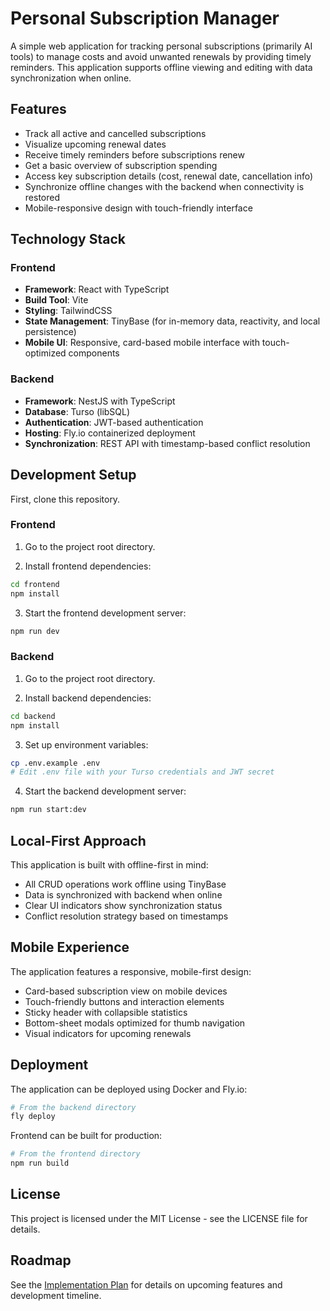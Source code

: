 # Personal Subscription Manager

A simple web application for tracking personal subscriptions (primarily AI tools) to manage costs and avoid unwanted renewals by providing timely reminders. This application supports offline viewing and editing with data synchronization when online.

## Features

- Track all active and cancelled subscriptions
- Visualize upcoming renewal dates
- Receive timely reminders before subscriptions renew
- Get a basic overview of subscription spending
- Access key subscription details (cost, renewal date, cancellation info)
- Synchronize offline changes with the backend when connectivity is restored
- Mobile-responsive design with touch-friendly interface

## Technology Stack

### Frontend
- **Framework**: React with TypeScript
- **Build Tool**: Vite
- **Styling**: TailwindCSS
- **State Management**: TinyBase (for in-memory data, reactivity, and local persistence)
- **Mobile UI**: Responsive, card-based mobile interface with touch-optimized components

### Backend
- **Framework**: NestJS with TypeScript
- **Database**: Turso (libSQL)
- **Authentication**: JWT-based authentication
- **Hosting**: Fly.io containerized deployment
- **Synchronization**: REST API with timestamp-based conflict resolution

## Development Setup

First, clone this repository.

### Frontend

1. Go to the project root directory.

2. Install frontend dependencies:
```bash
cd frontend
npm install
```

3. Start the frontend development server:
```bash
npm run dev
```

### Backend

1. Go to the project root directory.

2. Install backend dependencies:
```bash
cd backend
npm install
```

3. Set up environment variables:
```bash
cp .env.example .env
# Edit .env file with your Turso credentials and JWT secret
```

4. Start the backend development server:
```bash
npm run start:dev
```

## Local-First Approach

This application is built with offline-first in mind:
- All CRUD operations work offline using TinyBase
- Data is synchronized with backend when online
- Clear UI indicators show synchronization status
- Conflict resolution strategy based on timestamps

## Mobile Experience

The application features a responsive, mobile-first design:
- Card-based subscription view on mobile devices
- Touch-friendly buttons and interaction elements
- Sticky header with collapsible statistics
- Bottom-sheet modals optimized for thumb navigation
- Visual indicators for upcoming renewals

## Deployment

The application can be deployed using Docker and Fly.io:

```bash
# From the backend directory
fly deploy
```

Frontend can be built for production:

```bash
# From the frontend directory
npm run build
```

## License

This project is licensed under the MIT License - see the LICENSE file for details.

## Roadmap

See the [Implementation Plan](docs/implementation-plan.md) for details on upcoming features and development timeline.
